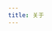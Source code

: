 ```yaml
---
title: 关于
---
```

<script type="module" data-pjax>
  import { marked } from "https://cdn.jsdelivr.net/npm/marked/+esm";
  if (!customElements.get("about-content")) {
    function decodeBase64(base64) {
      const text = atob(base64);
      const length = text.length;
      const bytes = new Uint8Array(length);
      for (let i = 0; i < length; i++) {
        bytes[i] = text.charCodeAt(i);
      }
      const decoder = new TextDecoder();
      return decoder.decode(bytes);
    }
    class AboutContent extends HTMLElement {
      constructor() {
        super();
        this.isLoading = false;
        this.message = document.createElement("span");
        this.readme = document.createElement("div");
      }
      connectedCallback() {
        const { message, readme } = this;
        readme.textContent = "如果这里什么也没有，请";
        let link = document.createElement("a");
        link.href = "javascript:void(0)";
        link.onclick = () => this.loadReadmeAsync();
        link.textContent = "刷新";
        readme.appendChild(link);
        readme.append("页面，或者前往这个");
        link = document.createElement("a");
        link.href = "https://wherewhere.github.io/wherewhere";
        link.textContent = "页面";
        readme.appendChild(link);
        readme.append("查看");
        this.appendChild(this.message);
        this.appendChild(this.readme);
        this.loadReadmeAsync();
      }
      async loadReadmeAsync() {
        if (this.isLoading) {
          return;
        }
        const message = this.message;
        try {
          this.isLoading = true;
          message.textContent = "正在从 GitHub 拉取信息，请坐和放宽";
          const response = await fetch("https://api.github.com/repos/wherewhere/wherewhere/readme");
          if (response.ok) {
            message.textContent = "拉取成功，正在解析";
            const json = await response.json();
            const content = json.content;
            if (typeof (content) == "string" && content.length > 0) {
              message.textContent = "解析成功";
              this.readme.innerHTML = marked.parse(decodeBase64(content));
              message.remove();
              return;
            }
          }
        }
        catch (_) {
        }
        finally {
          this.isLoading = false;
        }
        message.textContent = "拉取失败，即将跳转到 GitHub 页面";
        location.href = "https://wherewhere.github.io/wherewhere"
      }
    }
    customElements.define("about-content", AboutContent);
  }
</script>

<about-content class="about-content"></about-content>

<style>
  .about-content img {
    margin-bottom: unset !important;
    display: unset;
  }
</style>